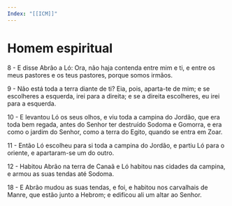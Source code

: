 ```yaml
---
Index: "[[ICM]]"
---
```


# Homem espiritual 

8 - E disse Abrão a Ló: Ora, não haja contenda entre mim e ti, e entre os meus pastores e os teus pastores, porque somos irmãos.

9 -  Não está toda a terra diante de ti? Eia, pois, aparta-te de mim; e se escolheres a esquerda, irei para a direita; e se a direita escolheres, eu irei para a esquerda.

10 - E levantou Ló os seus olhos, e viu toda a campina do Jordão, que era toda bem regada, antes do Senhor ter destruído Sodoma e Gomorra, e era como o jardim do Senhor, como a terra do Egito, quando se entra em Zoar.

11 - Então Ló escolheu para si toda a campina do Jordão, e partiu Ló para o oriente, e apartaram-se um do outro.

12 - Habitou Abrão na terra de Canaã e Ló habitou nas cidades da campina, e armou as suas tendas até Sodoma.

18 - E Abrão mudou as suas tendas, e foi, e habitou nos carvalhais de Manre, que estão junto a Hebrom; e edificou ali um altar ao Senhor.
